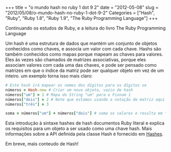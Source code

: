 +++
title = "o mundo hash no ruby 1 dot 9 2"
date = "2012-05-08"
slug = "2012/05/08/o-mundo-hash-no-ruby-1-dot-9-2"
Categories = ["Hash", "Ruby", "Ruby 1.8", "Ruby 1.9", "The Ruby Programming Language"]
+++
<!--more-->
<p>Continuando os estudos de Ruby, e a leitura do livro The Ruby Programming Language</p>

Um hash é uma estrutura de dados que mantém um conjunto de objetos conhecidos
como chaves, e associa um valor com cada chave. Hashs são também conhecidos como mapas porque mapeam as chaves para
valores. Eles às vezes são chamados de matrizes associativas, porque eles
associam valores com cada uma das chaves, e pode ser pensado como matrizes
em que o índice da matriz pode ser qualquer objeto em vez de um inteiro. um
exemplo torna isso mais claro:

```ruby Hash
# Este hash irá mapear os nomes dos dígitos para os dígitos se
números = Hash.new # Criar um novo objeto, vazio de hash
números["um"] = 1 # Mapa do String "um" para o Fixnum 1
números["dois"] = 2 # Note que estamos usando a notação de matriz aqui
números["três"] = 3

soma = números["um"] + números["dois"] # soma os valores e resulta em "3"
```

Esta introdução à sintaxe hashes de hash documentos Ruby literal
e explica os requisitos para um objeto a ser usado como uma chave hash.
Mais informações sobre a API definida pela classe Hash é fornecido em <a href="http://www.ruby-doc.org/core-1.9.2/Hash.html">Hashes</a>.

Em breve, mais conteudo de Hash!
